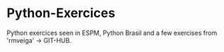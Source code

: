 # Python-Exercices

Python exercices seen in ESPM, Python Brasil and a few exercises from 'rmveiga' -> GIT-HUB.


